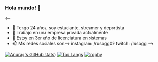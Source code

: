 ### Hola mundo! 👋

<--

- 💬 Tengo 24 años, soy estudiante, streamer y deportista
- 🔭 Trabajo en una empresa privada actualmente
- 🌱 Estoy en 3er año de licenciatura en sistemas
- 📫 Mis redes sociales son--> instagram: /rusogg09  twitch: /rusogg
-->


[![Anurag's GitHub stats](https://github-readme-stats.vercel.app/api?username=rusogg&show_icons=true&theme=radical)](https://github.com/anuraghazra/github-readme-stats))
[![Top Langs](https://github-readme-stats.vercel.app/api/top-langs/?username=rusogg&layout=compact&show_icons=true&theme=radical)](https://github.com/anuraghazra/github-readme-stats)
[![trophy](https://github-profile-trophy.vercel.app/?username=rusogg&theme=dracula)](https://github.com/ryo-ma/github-profile-trophy)

